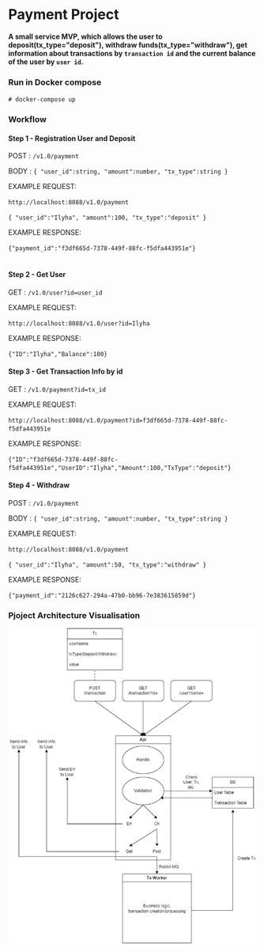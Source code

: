 # Payment Project

**A small service MVP, which allows the user to deposit(tx_type="deposit"), withdraw funds(tx_type="withdraw"), get information about transactions by `transaction id` and the current balance of the user by `user id`.**

### Run in Docker compose

```
# docker-compose up
```

### Workflow

#### Step 1 - Registration User and Deposit

POST : `/v1.0/payment`

BODY : `{
"user_id":string,
"amount":number,
"tx_type":string
}`

EXAMPLE REQUEST:  

`http://localhost:8088/v1.0/payment`

`{
"user_id":"Ilyha",
"amount":100,
"tx_type":"deposit"
}`

EXAMPLE RESPONSE:

`{"payment_id":"f3df665d-7378-449f-88fc-f5dfa443951e"}`  
<br />

#### Step 2 - Get User

GET : `/v1.0/user?id=user_id`

EXAMPLE REQUEST:  

`http://localhost:8088/v1.0/user?id=Ilyha`

EXAMPLE RESPONSE:

`{"ID":"Ilyha","Balance":100}`  
  
  
#### Step 3 - Get Transaction Info by id

GET : `/v1.0/payment?id=tx_id`

EXAMPLE REQUEST:

`http://localhost:8088/v1.0/payment?id=f3df665d-7378-449f-88fc-f5dfa443951e`

EXAMPLE RESPONSE:

`{"ID":"f3df665d-7378-449f-88fc-f5dfa443951e","UserID":"Ilyha","Amount":100,"TxType":"deposit"}`  


#### Step 4 - Withdraw

POST : `/v1.0/payment`

BODY : `{
"user_id":string,
"amount":number,
"tx_type":string
}`

EXAMPLE REQUEST:

`http://localhost:8088/v1.0/payment`

`{
"user_id":"Ilyha",
"amount":50,
"tx_type":"withdraw"
}`

EXAMPLE RESPONSE:

`{"payment_id":"2126c627-294a-47b0-bb96-7e383615859d"}`

### Pjoject Architecture Visualisation

![Image](documentation_resources/v1.0.png)
